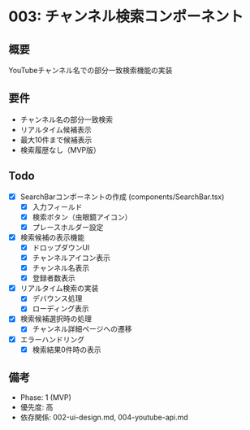 # 003: チャンネル検索コンポーネント

## 概要
YouTubeチャンネル名での部分一致検索機能の実装

## 要件
- チャンネル名の部分一致検索
- リアルタイム候補表示
- 最大10件まで候補表示
- 検索履歴なし（MVP版）

## Todo
- [x] SearchBarコンポーネントの作成 (components/SearchBar.tsx)
  - [x] 入力フィールド
  - [x] 検索ボタン（虫眼鏡アイコン）
  - [x] プレースホルダー設定
- [x] 検索候補の表示機能
  - [x] ドロップダウンUI
  - [x] チャンネルアイコン表示
  - [x] チャンネル名表示
  - [x] 登録者数表示
- [x] リアルタイム検索の実装
  - [x] デバウンス処理
  - [x] ローディング表示
- [x] 検索候補選択時の処理
  - [x] チャンネル詳細ページへの遷移
- [x] エラーハンドリング
  - [x] 検索結果0件時の表示

## 備考
- Phase: 1 (MVP)
- 優先度: 高
- 依存関係: 002-ui-design.md, 004-youtube-api.md